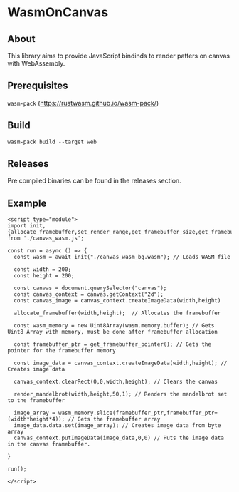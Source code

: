 # WasmOnCanvas

## About
This library aims to provide JavaScript bindinds to render patters on canvas with WebAssembly.

## Prerequisites

`wasm-pack` (https://rustwasm.github.io/wasm-pack/)

## Build

`wasm-pack build --target web`

## Releases

Pre compiled binaries can be found in the releases section.

## Example

```
<script type="module">
import init, {allocate_framebuffer,set_render_range,get_framebuffer_size,get_framebuffer_pointer,get_framebuffer_pixel_size,fill_framebuffer,render_mandelbrot} from './canvas_wasm.js';

const run = async () => {
  const wasm = await init("./canvas_wasm_bg.wasm"); // Loads WASM file
  
  const width = 200;
  const height = 200;

  const canvas = document.querySelector("canvas");
  const canvas_context = canvas.getContext("2d");
  const canvas_image = canvas_context.createImageData(width,height)

  allocate_framebuffer(width,height);  // Allocates the framebuffer

  const wasm_memory = new Uint8Array(wasm.memory.buffer); // Gets Uint8 Array with memory, must be done after framebuffer allocation

  const framebuffer_ptr = get_framebuffer_pointer(); // Gets the pointer for the framebuffer memory

  const image_data = canvas_context.createImageData(width,height); // Creates image data

  canvas_context.clearRect(0,0,width,height); // Clears the canvas

  render_mandelbrot(width,height,50,1); // Renders the mandelbrot set to the framebuffer

  image_array = wasm_memory.slice(framebuffer_ptr,framebuffer_ptr+(width*height*4)); // Gets the framebuffer array
  image_data.data.set(image_array); // Creates image data from byte array
  canvas_context.putImageData(image_data,0,0) // Puts the image data in the canvas framebuffer.

}

run();

</script>
```